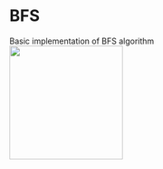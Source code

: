 # BFS
Basic implementation of BFS algorithm 
<br/>
<img height="200" width="auto" src="https://i1.wp.com/www.jenniferbland.com/wp-content/uploads/Tree001.jpg">
